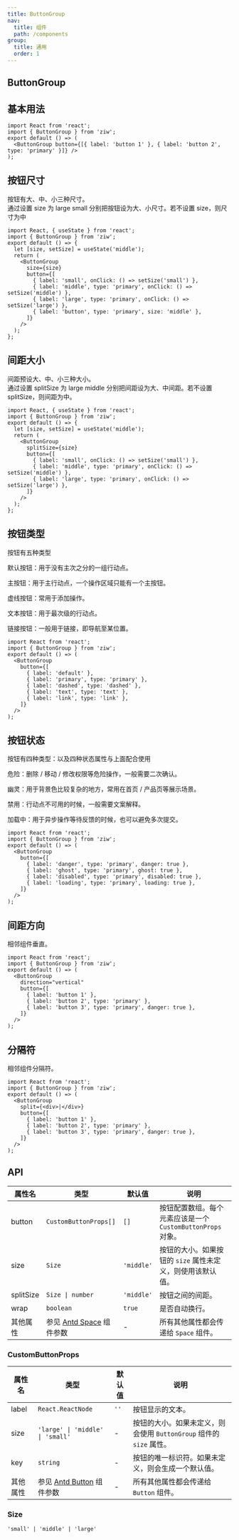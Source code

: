 ```yaml
---
title: ButtonGroup
nav:
  title: 组件
  path: /components
group:
  title: 通用
  order: 1
---
```


## ButtonGroup

## 基本用法

```tsx
import React from 'react';
import { ButtonGroup } from 'ziw';
export default () => (
  <ButtonGroup button={[{ label: 'button 1' }, { label: 'button 2', type: 'primary' }]} />
);
```

## 按钮尺寸

按钮有大、中、小三种尺寸。  
通过设置 size 为 large small 分别把按钮设为大、小尺寸。若不设置 size，则尺寸为中

```tsx
import React, { useState } from 'react';
import { ButtonGroup } from 'ziw';
export default () => {
  let [size, setSize] = useState('middle');
  return (
    <ButtonGroup
      size={size}
      button={[
        { label: 'small', onClick: () => setSize('small') },
        { label: 'middle', type: 'primary', onClick: () => setSize('middle') },
        { label: 'large', type: 'primary', onClick: () => setSize('large') },
        { label: 'button', type: 'primary', size: 'middle' },
      ]}
    />
  );
};
```

## 间距大小

间距预设大、中、小三种大小。  
通过设置 splitSize 为 large middle 分别把间距设为大、中间距。若不设置 splitSize，则间距为中。

```tsx
import React, { useState } from 'react';
import { ButtonGroup } from 'ziw';
export default () => {
  let [size, setSize] = useState('middle');
  return (
    <ButtonGroup
      splitSize={size}
      button={[
        { label: 'small', onClick: () => setSize('small') },
        { label: 'middle', type: 'primary', onClick: () => setSize('middle') },
        { label: 'large', type: 'primary', onClick: () => setSize('large') },
      ]}
    />
  );
};
```

## 按钮类型

按钮有五种类型

默认按钮：用于没有主次之分的一组行动点。

主按钮：用于主行动点，一个操作区域只能有一个主按钮。

虚线按钮：常用于添加操作。

文本按钮：用于最次级的行动点。

链接按钮：一般用于链接，即导航至某位置。

```tsx
import React from 'react';
import { ButtonGroup } from 'ziw';
export default () => (
  <ButtonGroup
    button={[
      { label: 'default' },
      { label: 'primary', type: 'primary' },
      { label: 'dashed', type: 'dashed' },
      { label: 'text', type: 'text' },
      { label: 'link', type: 'link' },
    ]}
  />
);
```

## 按钮状态

按钮有四种类型：以及四种状态属性与上面配合使用

危险：删除 / 移动 / 修改权限等危险操作，一般需要二次确认。

幽灵：用于背景色比较复杂的地方，常用在首页 / 产品页等展示场景。

禁用：行动点不可用的时候，一般需要文案解释。

加载中：用于异步操作等待反馈的时候，也可以避免多次提交。

```tsx
import React from 'react';
import { ButtonGroup } from 'ziw';
export default () => (
  <ButtonGroup
    button={[
      { label: 'danger', type: 'primary', danger: true },
      { label: 'ghost', type: 'primary', ghost: true },
      { label: 'disabled', type: 'primary', disabled: true },
      { label: 'loading', type: 'primary', loading: true },
    ]}
  />
);
```

## 间距方向

相邻组件垂直。

```tsx
import React from 'react';
import { ButtonGroup } from 'ziw';
export default () => (
  <ButtonGroup
    direction="vertical"
    button={[
      { label: 'button 1' },
      { label: 'button 2', type: 'primary' },
      { label: 'button 3', type: 'primary', danger: true },
    ]}
  />
);
```

## 分隔符

相邻组件分隔符。

```tsx
import React from 'react';
import { ButtonGroup } from 'ziw';
export default () => (
  <ButtonGroup
    split={<div>|</div>}
    button={[
      { label: 'button 1' },
      { label: 'button 2', type: 'primary' },
      { label: 'button 3', type: 'primary', danger: true },
    ]}
  />
);
```

## API

| 属性名 | 类型 | 默认值 | 说明 |
| --- | --- | --- | --- |
| button | `CustomButtonProps[]` | `[]` | 按钮配置数组。每个元素应该是一个 `CustomButtonProps` 对象。 |
| size | `Size` | `'middle'` | 按钮的大小。如果按钮的 `size` 属性未定义，则使用该默认值。 |
| splitSize | `Size \| number` | `'middle'` | 按钮之间的间距。 |
| wrap | `boolean` | `true` | 是否自动换行。 |
| 其他属性 | 参见 [Antd Space](https://ant.design/components/space-cn#space) 组件参数 | - | 所有其他属性都会传递给 `Space` 组件。 |

### CustomButtonProps

| 属性名 | 类型 | 默认值 | 说明 |
| --- | --- | --- | --- |
| label | `React.ReactNode` | `''` | 按钮显示的文本。 |
| size | `'large' \| 'middle' \| 'small'` | - | 按钮的大小。如果未定义，则会使用 `ButtonGroup` 组件的 `size` 属性。 |
| key | `string` | - | 按钮的唯一标识符。如果未定义，则会生成一个默认值。 |
| 其他属性 | 参见 [Antd Button](https://ant.design/components/button-cn#api) 组件参数 | - | 所有其他属性都会传递给 `Button` 组件。 |

### Size

`'small' | 'middle' | 'large'`
